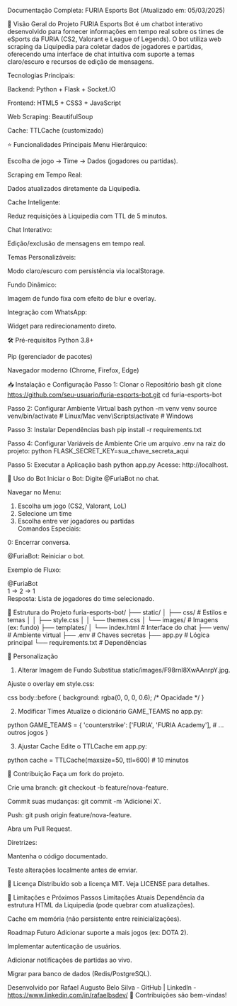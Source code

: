 Documentação Completa: FURIA Esports Bot
(Atualizado em: 05/03/2025)

🚀 Visão Geral do Projeto
FURIA Esports Bot é um chatbot interativo desenvolvido para fornecer informações em tempo real sobre os times de eSports da FURIA (CS2, Valorant e League of Legends). O bot utiliza web scraping da Liquipedia para coletar dados de jogadores e partidas, oferecendo uma interface de chat intuitiva com suporte a temas claro/escuro e recursos de edição de mensagens.

Tecnologias Principais:

Backend: Python + Flask + Socket.IO

Frontend: HTML5 + CSS3 + JavaScript

Web Scraping: BeautifulSoup

Cache: TTLCache (customizado)

⭐ Funcionalidades Principais
Menu Hierárquico:

Escolha de jogo → Time → Dados (jogadores ou partidas).

Scraping em Tempo Real:

Dados atualizados diretamente da Liquipedia.

Cache Inteligente:

Reduz requisições à Liquipedia com TTL de 5 minutos.

Chat Interativo:

Edição/exclusão de mensagens em tempo real.

Temas Personalizáveis:

Modo claro/escuro com persistência via localStorage.

Fundo Dinâmico:

Imagem de fundo fixa com efeito de blur e overlay.

Integração com WhatsApp:

Widget para redirecionamento direto.

🛠️ Pré-requisitos
Python 3.8+

Pip (gerenciador de pacotes)

Navegador moderno (Chrome, Firefox, Edge)

📥 Instalação e Configuração
Passo 1: Clonar o Repositório
bash
git clone https://github.com/seu-usuario/furia-esports-bot.git
cd furia-esports-bot

Passo 2: Configurar Ambiente Virtual
bash
python -m venv venv
source venv/bin/activate  # Linux/Mac
venv\Scripts\activate     # Windows

Passo 3: Instalar Dependências
bash
pip install -r requirements.txt

Passo 4: Configurar Variáveis de Ambiente
Crie um arquivo .env na raiz do projeto:
python
FLASK_SECRET_KEY=sua_chave_secreta_aqui

Passo 5: Executar a Aplicação
bash
python app.py
Acesse: http://localhost.

💬 Uso do Bot
Iniciar o Bot:
Digite @FuriaBot no chat.

Navegar no Menu:

1. Escolha um jogo (CS2, Valorant, LoL)  
2. Selecione um time  
3. Escolha entre ver jogadores ou partidas  
Comandos Especiais:

0: Encerrar conversa.

@FuriaBot: Reiniciar o bot.

Exemplo de Fluxo:

@FuriaBot  
1 → 2 → 1  
Resposta: Lista de jogadores do time selecionado.  

📂 Estrutura do Projeto
furia-esports-bot/
├── static/
│   ├── css/                  # Estilos e temas
│   │   ├── style.css
│   │   └── themes.css
│   └── images/               # Imagens (ex: fundo)
├── templates/
│   └── index.html            # Interface do chat
├── venv/                     # Ambiente virtual
├── .env                      # Chaves secretas
├── app.py                    # Lógica principal
└── requirements.txt          # Dependências

🎨 Personalização
1. Alterar Imagem de Fundo
Substitua static/images/F98rnl8XwAAnrpY.jpg.

Ajuste o overlay em style.css:

css
body::before {
  background: rgba(0, 0, 0, 0.6); /* Opacidade */
}

2. Modificar Times
Atualize o dicionário GAME_TEAMS no app.py:

python
GAME_TEAMS = {
    'counterstrike': ['FURIA', 'FURIA Academy'],
    # ... outros jogos
}

3. Ajustar Cache
Edite o TTLCache em app.py:

python
cache = TTLCache(maxsize=50, ttl=600)  # 10 minutos

🤝 Contribuição
Faça um fork do projeto.

Crie uma branch: git checkout -b feature/nova-feature.

Commit suas mudanças: git commit -m 'Adicionei X'.

Push: git push origin feature/nova-feature.

Abra um Pull Request.

Diretrizes:

Mantenha o código documentado.

Teste alterações localmente antes de enviar.

📜 Licença
Distribuído sob a licença MIT. Veja LICENSE para detalhes.

🚧 Limitações e Próximos Passos
Limitações Atuais
Dependência da estrutura HTML da Liquipedia (pode quebrar com atualizações).

Cache em memória (não persistente entre reinicializações).

Roadmap Futuro
Adicionar suporte a mais jogos (ex: DOTA 2).

Implementar autenticação de usuários.

Adicionar notificações de partidas ao vivo.

Migrar para banco de dados (Redis/PostgreSQL).

Desenvolvido por Rafael Augusto Belo Silva - GitHub | LinkedIn - https://www.linkedin.com/in/rafaelbsdev/
🌟 Contribuições são bem-vindas!
